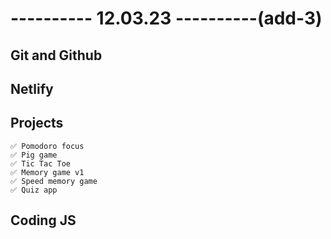 # ---------- 12.03.23 ----------(add-3)

## Git and Github

## Netlify

## Projects

    ✅ Pomodoro focus
    ✅ Pig game
    ✅ Tic Tac Toe
    ✅ Memory game v1
    ✅ Speed memory game
    ✅ Quiz app

## Coding JS
